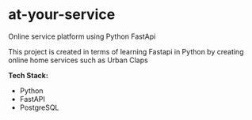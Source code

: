 # at-your-service
Online service platform using Python FastApi

This project is created in terms of learning Fastapi in Python by creating online home services such as Urban Claps



**Tech Stack:**
- Python
- FastAPI
- PostgreSQL
